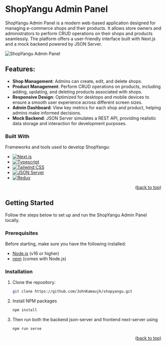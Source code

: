# ShopYangu Admin Panel

ShopYangu Admin Panel is a modern web-based application designed for managing e-commerce shops and their products. It allows store owners and administrators to perform CRUD operations on their shops and products seamlessly. The platform offers a user-friendly interface built with Next.js and a mock backend powered by JSON Server.

![ShopYangu Admin Panel](./path/to/your/image.png)

## Features:

- **Shop Management**: Admins can create, edit, and delete shops.
- **Product Management**: Perform CRUD operations on products, including adding, updating, and deleting products associated with shops.
- **Responsive Design**: Optimized for desktops and mobile devices to ensure a smooth user experience across different screen sizes.
- **Admin Dashboard**: View key metrics for each shop and product, helping admins make informed decisions.
- **Mock Backend**: JSON Server simulates a REST API, providing realistic data storage and interaction for development purposes.

### Built With

Frameworks and tools used to develop ShopYangu:

* [![Next.js][Next.js]][Next-url]
* [![Typescript][Typescript.dev]][Typescript-url]
* [![Tailwind CSS][Tailwind]][Tailwind-url]
* [![JSON Server][JSON-Server]][JSON-Server-url]
* [![Redux][Redux]][Redux-url]

<p align="right">(<a href="#readme-top">back to top</a>)</p>

## Getting Started

Follow the steps below to set up and run the ShopYangu Admin Panel locally.

### Prerequisites

Before starting, make sure you have the following installed:

* [Node.js](https://nodejs.org/) (v16 or higher)
* [npm](https://www.npmjs.com/) (comes with Node.js)

### Installation

1. Clone the repository:

   ```sh
   git clone https://github.com/JohnKamaujk/shopyangu.git
   ```
2. Install NPM packages
   ```sh
   npm install
   ```
3. Then run both the backend json-server and frontend next-server using
    ```sh
    npm run serve
    ```
<p align="right">(<a href="#readme-top">back to top</a>)</p>


<!-- MARKDOWN LINKS & IMAGES -->
<!-- https://www.markdownguide.org/basic-syntax/#reference-style-links -->
[Next.js]: https://img.shields.io/badge/next.js-000000?style=for-the-badge&logo=nextdotjs&logoColor=white
[Next-url]: https://nextjs.org/
[Typescript.dev]: https://img.shields.io/badge/Typescript-DD0031?style=for-the-badge&logo=typescript&logoColor=white
[Typescript-url]: https://www.typescriptlang.org/
[Tailwind]: https://img.shields.io/badge/Tailwind-563D7C?style=for-the-badge&logo=tailwind&logoColor=white
[Tailwind-url]: https://tailwindcss.com/
[Redux]: https://img.shields.io/badge/Redux-34EBE8?style=for-the-badge&logo=redux&logoColor=white
[Redux-url]: https://redux.com/
[JSON-Server]: https://img.shields.io/badge/Json-CF0A14?style=for-the-badge&logo=Json&logoColor=white
[JSON-Server-url]: https://Json.com/